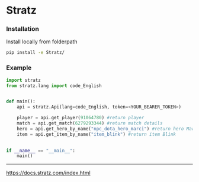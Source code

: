 # Stratz
### Installation
Install locally from folderpath
```bash
pip install -e Stratz/
```

### Example
```python
import stratz
from stratz.lang import code_English


def main():
    api = stratz.Api(lang=code_English, token=<YOUR_BEARER_TOKEN>)

    player = api.get_player(91064780) #return player
    match = api.get_match(6279293344) #return match details
    hero = api.get_hero_by_name("npc_dota_hero_marci") #return hero Marci
    item = api.get_item_by_name("item_blink") #return item Blink
    

if __name__ == "__main__":
    main() 
```

---
https://docs.stratz.com/index.html
